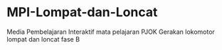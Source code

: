 # MPI-Lompat-dan-Loncat
Media Pembelajaran Interaktif mata pelajaran PJOK Gerakan lokomotor lompat dan loncat fase B
